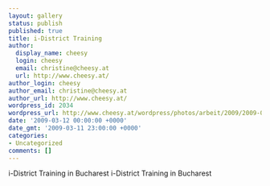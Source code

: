 ```yaml
---
layout: gallery
status: publish
published: true
title: i-District Training
author:
  display_name: cheesy
  login: cheesy
  email: christine@cheesy.at
  url: http://www.cheesy.at/
author_login: cheesy
author_email: christine@cheesy.at
author_url: http://www.cheesy.at/
wordpress_id: 2034
wordpress_url: http://www.cheesy.at/wordpress/photos/arbeit/2009/2009-03-12/
date: '2009-03-12 00:00:00 +0000'
date_gmt: '2009-03-11 23:00:00 +0000'
categories:
- Uncategorized
comments: []
---
```

<!--:de-->i-District Training in Bucharest
<!--:--><!--:en-->i-District Training in Bucharest
<!--:-->
